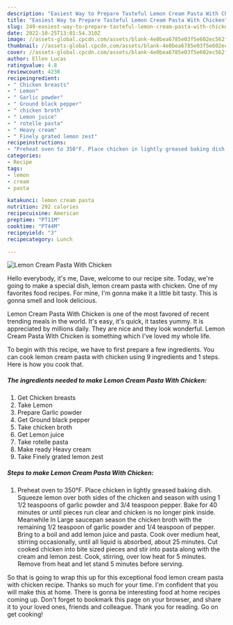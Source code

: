 ```yaml
---
description: "Easiest Way to Prepare Tasteful Lemon Cream Pasta With Chicken"
title: "Easiest Way to Prepare Tasteful Lemon Cream Pasta With Chicken"
slug: 249-easiest-way-to-prepare-tasteful-lemon-cream-pasta-with-chicken
date: 2022-10-25T13:01:54.310Z
image: //assets-global.cpcdn.com/assets/blank-4e0bea6785e03f5e602ec562f230caae08da540cada707380b4fe1bbebba43da.png
thumbnail: //assets-global.cpcdn.com/assets/blank-4e0bea6785e03f5e602ec562f230caae08da540cada707380b4fe1bbebba43da.png
cover: //assets-global.cpcdn.com/assets/blank-4e0bea6785e03f5e602ec562f230caae08da540cada707380b4fe1bbebba43da.png
author: Ellen Lucas
ratingvalue: 4.8
reviewcount: 4230
recipeingredient:
- " Chicken breasts"
- " Lemon"
- " Garlic powder"
- " Ground black pepper"
- " chicken broth"
- " Lemon juice"
- " rotelle pasta"
- " Heavy cream"
- " Finely grated lemon zest"
recipeinstructions:
- "Preheat oven to 350°F. Place chicken in lightly greased baking dish. Squeeze lemon over both sides of the chicken and season with using 1 1/2 teaspoons of garlic powder and 3/4 teaspoon pepper. Bake for 40 minutes or until pieces run clear and chicken is no longer pink inside. Meanwhile In Large saucepan season the chicken broth with the remaining 1/2 teaspoon of garlic powder and 1/4 teaspoon of pepper. Bring to a boil and add lemon juice and pasta. Cook over medium heat, stirring occasionally, until all liquid is absorbed, about 25 minutes. Cut cooked chicken into bite sized pieces and stir into pasta along with the cream and lemon zest. Cook, stirring, over low heat for 5 minutes. Remove from heat and let stand 5 minutes before serving."
categories:
- Recipe
tags:
- lemon
- cream
- pasta

katakunci: lemon cream pasta 
nutrition: 292 calories
recipecuisine: American
preptime: "PT11M"
cooktime: "PT44M"
recipeyield: "3"
recipecategory: Lunch

---
```



![Lemon Cream Pasta With Chicken](//assets-global.cpcdn.com/assets/blank-4e0bea6785e03f5e602ec562f230caae08da540cada707380b4fe1bbebba43da.png)

Hello everybody, it's me, Dave, welcome to our recipe site. Today, we're going to make a special dish, lemon cream pasta with chicken. One of my favorites food recipes. For mine, I'm gonna make it a little bit tasty. This is gonna smell and look delicious.



Lemon Cream Pasta With Chicken is one of the most favored of recent trending meals in the world. It's easy, it's quick, it tastes yummy. It is appreciated by millions daily. They are nice and they look wonderful. Lemon Cream Pasta With Chicken is something which I've loved my whole life.


To begin with this recipe, we have to first prepare a few ingredients. You can cook lemon cream pasta with chicken using 9 ingredients and 1 steps. Here is how you cook that.

<!--inarticleads1-->

##### The ingredients needed to make Lemon Cream Pasta With Chicken:

1. Get  Chicken breasts
1. Take  Lemon
1. Prepare  Garlic powder
1. Get  Ground black pepper
1. Take  chicken broth
1. Get  Lemon juice
1. Take  rotelle pasta
1. Make ready  Heavy cream
1. Take  Finely grated lemon zest




<!--inarticleads2-->

##### Steps to make Lemon Cream Pasta With Chicken:

1. Preheat oven to 350°F. Place chicken in lightly greased baking dish. Squeeze lemon over both sides of the chicken and season with using 1 1/2 teaspoons of garlic powder and 3/4 teaspoon pepper. Bake for 40 minutes or until pieces run clear and chicken is no longer pink inside. Meanwhile In Large saucepan season the chicken broth with the remaining 1/2 teaspoon of garlic powder and 1/4 teaspoon of pepper. Bring to a boil and add lemon juice and pasta. Cook over medium heat, stirring occasionally, until all liquid is absorbed, about 25 minutes. Cut cooked chicken into bite sized pieces and stir into pasta along with the cream and lemon zest. Cook, stirring, over low heat for 5 minutes. Remove from heat and let stand 5 minutes before serving.




So that is going to wrap this up for this exceptional food lemon cream pasta with chicken recipe. Thanks so much for your time. I'm confident that you will make this at home. There is gonna be interesting food at home recipes coming up. Don't forget to bookmark this page on your browser, and share it to your loved ones, friends and colleague. Thank you for reading. Go on get cooking!
